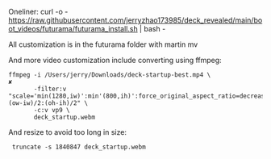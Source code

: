 Oneliner: curl -o - https://raw.githubusercontent.com/jerryzhao173985/deck_revealed/main/boot_videos/futurama/futurama_install.sh | bash -

All customization is in the futurama folder with martin mv

And more video customization include converting using ffmpeg:

``` 
ffmpeg -i /Users/jerry/Downloads/deck-startup-best.mp4 \                                                                  ✘
       -filter:v "scale='min(1280,iw)':min'(800,ih)':force_original_aspect_ratio=decrease,pad=1280:800:(ow-iw)/2:(oh-ih)/2" \
       -c:v vp9 \
       deck_startup.webm  
```
       
       
And resize to avoid too long in size:

```  truncate -s 1840847 deck_startup.webm  ```
